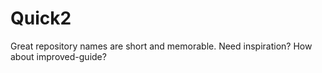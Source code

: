 # Quick2
Great repository names are short and memorable. Need inspiration? How about improved-guide?
